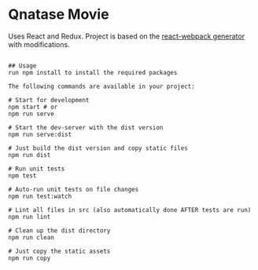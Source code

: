 # Qnatase Movie
Uses React and  Redux.
Project is based on the [react-webpack generator](https://github.com/newtriks/generator-react-webpack) with modifications.

```

## Usage
run npm install to install the required packages

The following commands are available in your project:

# Start for development
npm start # or
npm run serve

# Start the dev-server with the dist version
npm run serve:dist

# Just build the dist version and copy static files
npm run dist

# Run unit tests
npm test

# Auto-run unit tests on file changes
npm run test:watch

# Lint all files in src (also automatically done AFTER tests are run)
npm run lint

# Clean up the dist directory
npm run clean

# Just copy the static assets
npm run copy
```



